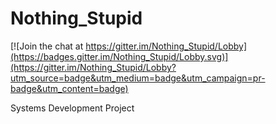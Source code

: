 # Nothing_Stupid

[![Join the chat at https://gitter.im/Nothing_Stupid/Lobby](https://badges.gitter.im/Nothing_Stupid/Lobby.svg)](https://gitter.im/Nothing_Stupid/Lobby?utm_source=badge&utm_medium=badge&utm_campaign=pr-badge&utm_content=badge)

Systems Development Project
